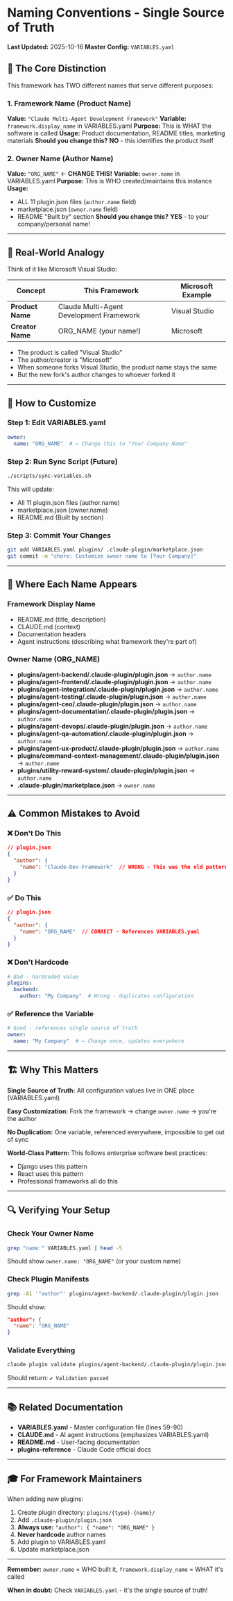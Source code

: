 # Naming Conventions - Single Source of Truth

**Last Updated:** 2025-10-16
**Master Config:** `VARIABLES.yaml`

## 🎯 The Core Distinction

This framework has TWO different names that serve different purposes:

### 1. Framework Name (Product Name)
**Value:** `"Claude Multi-Agent Development Framework"`
**Variable:** `framework.display_name` in VARIABLES.yaml
**Purpose:** This is WHAT the software is called
**Usage:** Product documentation, README titles, marketing materials
**Should you change this?** **NO** - this identifies the product itself

### 2. Owner Name (Author Name)
**Value:** `"ORG_NAME"` ← **CHANGE THIS!**
**Variable:** `owner.name` in VARIABLES.yaml
**Purpose:** This is WHO created/maintains this instance
**Usage:**
- ALL 11 plugin.json files (`author.name` field)
- marketplace.json (`owner.name` field)
- README "Built by" section
**Should you change this?** **YES** - to your company/personal name!

---

## 📖 Real-World Analogy

Think of it like Microsoft Visual Studio:

| Concept | This Framework | Microsoft Example |
|---------|---------------|-------------------|
| **Product Name** | Claude Multi-Agent Development Framework | Visual Studio |
| **Creator Name** | ORG_NAME (your name!) | Microsoft |

- The product is called "Visual Studio"
- The author/creator is "Microsoft"
- When someone forks Visual Studio, the product name stays the same
- But the new fork's author changes to whoever forked it

---

## 🔧 How to Customize

### Step 1: Edit VARIABLES.yaml

```yaml
owner:
  name: "ORG_NAME"  # ← Change this to "Your Company Name"
```

### Step 2: Run Sync Script (Future)

```bash
./scripts/sync-variables.sh
```

This will update:
- All 11 plugin.json files (author.name)
- marketplace.json (owner.name)
- README.md (Built by section)

### Step 3: Commit Your Changes

```bash
git add VARIABLES.yaml plugins/ .claude-plugin/marketplace.json
git commit -m "chore: Customize owner name to [Your Company]"
```

---

## 📝 Where Each Name Appears

### Framework Display Name
- README.md (title, description)
- CLAUDE.md (context)
- Documentation headers
- Agent instructions (describing what framework they're part of)

### Owner Name (ORG_NAME)
- **plugins/agent-backend/.claude-plugin/plugin.json** → `author.name`
- **plugins/agent-frontend/.claude-plugin/plugin.json** → `author.name`
- **plugins/agent-integration/.claude-plugin/plugin.json** → `author.name`
- **plugins/agent-testing/.claude-plugin/plugin.json** → `author.name`
- **plugins/agent-ceo/.claude-plugin/plugin.json** → `author.name`
- **plugins/agent-documentation/.claude-plugin/plugin.json** → `author.name`
- **plugins/agent-devops/.claude-plugin/plugin.json** → `author.name`
- **plugins/agent-qa-automation/.claude-plugin/plugin.json** → `author.name`
- **plugins/agent-ux-product/.claude-plugin/plugin.json** → `author.name`
- **plugins/command-context-management/.claude-plugin/plugin.json** → `author.name`
- **plugins/utility-reward-system/.claude-plugin/plugin.json** → `author.name`
- **.claude-plugin/marketplace.json** → `owner.name`

---

## ⚠️ Common Mistakes to Avoid

### ❌ Don't Do This
```json
// plugin.json
{
  "author": {
    "name": "Claude-Dev-Framework"  // WRONG - This was the old pattern
  }
}
```

### ✅ Do This
```json
// plugin.json
{
  "author": {
    "name": "ORG_NAME"  // CORRECT - References VARIABLES.yaml
  }
}
```

### ❌ Don't Hardcode
```yaml
# Bad - hardcoded value
plugins:
  backend:
    author: "My Company"  # Wrong - duplicates configuration
```

### ✅ Reference the Variable
```yaml
# Good - references single source of truth
owner:
  name: "My Company"  # ← Change once, updates everywhere
```

---

## 🏗️ Why This Matters

**Single Source of Truth:** All configuration values live in ONE place (VARIABLES.yaml)

**Easy Customization:** Fork the framework → change `owner.name` → you're the author

**No Duplication:** One variable, referenced everywhere, impossible to get out of sync

**World-Class Pattern:** This follows enterprise software best practices:
- Django uses this pattern
- React uses this pattern
- Professional frameworks all do this

---

## 🔍 Verifying Your Setup

### Check Your Owner Name
```bash
grep "name:" VARIABLES.yaml | head -5
```

Should show `owner.name: "ORG_NAME"` (or your custom name)

### Check Plugin Manifests
```bash
grep -A1 '"author"' plugins/agent-backend/.claude-plugin/plugin.json
```

Should show:
```json
"author": {
  "name": "ORG_NAME"
}
```

### Validate Everything
```bash
claude plugin validate plugins/agent-backend/.claude-plugin/plugin.json
```

Should return: `✔ Validation passed`

---

## 📚 Related Documentation

- **VARIABLES.yaml** - Master configuration file (lines 59-90)
- **CLAUDE.md** - AI agent instructions (emphasizes VARIABLES.yaml)
- **README.md** - User-facing documentation
- **plugins-reference** - Claude Code official docs

---

## 🎓 For Framework Maintainers

When adding new plugins:

1. Create plugin directory: `plugins/{type}-{name}/`
2. Add `.claude-plugin/plugin.json`
3. **Always use:** `"author": { "name": "ORG_NAME" }`
4. **Never hardcode** author names
5. Add plugin to VARIABLES.yaml
6. Update marketplace.json

---

**Remember:** `owner.name` = WHO built it, `framework.display_name` = WHAT it's called

**When in doubt:** Check `VARIABLES.yaml` - it's the single source of truth!
